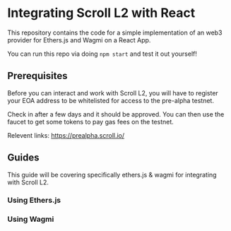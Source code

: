 # Integrating Scroll L2 with React

This repository contains the code for a simple implementation of an web3 provider for Ethers.js and Wagmi on a React App. 

You can run this repo via doing `npm start` and test it out yourself!

## Prerequisites

Before you can interact and work with Scroll L2, you will have to register your EOA address to be whitelisted for access to the pre-alpha testnet.

Check in after a few days and it should be approved. You can then use the faucet to get some tokens to pay gas fees on the testnet.

Relevent links: https://prealpha.scroll.io/

## Guides

This guide will be covering specifically ethers.js & wagmi for integrating with Scroll L2.

### Using Ethers.js


### Using Wagmi

